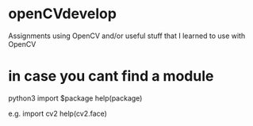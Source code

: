 # openCVdevelop

Assignments using OpenCV and/or useful stuff that I learned to use with OpenCV

# in case you cant find a module
python3
import $package
help(package)

e.g.
import cv2
help(cv2.face)
